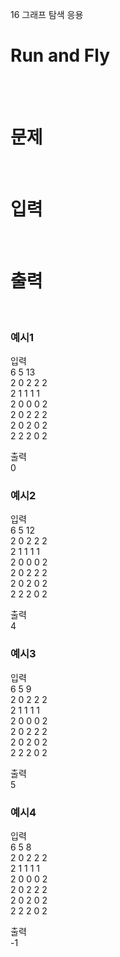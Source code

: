 16 그래프 탐색 응용
# Run and Fly
<br>
<br>

# 문제  
<br>

# 입력  
<br>

# 출력  
<br>

### 예시1
입력  
6 5 13  
2 0 2 2 2  
2 1 1 1 1  
2 0 0 0 2  
2 0 2 2 2  
2 0 2 0 2  
2 2 2 0 2  

출력  
0  

### 예시2
입력  
6 5 12  
2 0 2 2 2  
2 1 1 1 1  
2 0 0 0 2  
2 0 2 2 2  
2 0 2 0 2  
2 2 2 0 2  

출력  
4  

### 예시3
입력  
6 5 9  
2 0 2 2 2  
2 1 1 1 1  
2 0 0 0 2  
2 0 2 2 2  
2 0 2 0 2  
2 2 2 0 2  

출력  
5  

### 예시4
입력  
6 5 8  
2 0 2 2 2  
2 1 1 1 1  
2 0 0 0 2  
2 0 2 2 2  
2 0 2 0 2  
2 2 2 0 2  

출력  
-1  